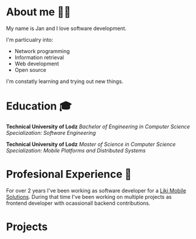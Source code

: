 # About me :man_technologist:
My name is Jan and I love software development.

I'm particualry into:
- Network programming
- Information retrieval
- Web development
- Open source

I'm constatly learning and trying out new things.

# Education :mortar_board:
**Technical University of Lodz**
*Bachelor of Engineering in Computer Science*
*Specialization: Software Engineering*

**Technical University of Lodz**
*Master of Science in Computer Science*
*Specialization: Mobile Platforms and Distributed Systems*

# Profesional Experience :office:
For over 2 years I've been working as software developer for a [Liki Mobile Solutions](https://likims.com/). During that time I've been working on multiple projects as frontend developer with ocassionall backend contributions.


# Projects
